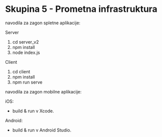 # Skupina 5 - Prometna infrastruktura

navodila za zagon spletne aplikacije:

Server
1. cd server_v2
1. npm install
2. node index.js

Client
1. cd client
2. npm install
3. npm run serve

navodila za zagon mobilne aplikacije:

iOS:
- build & run v Xcode.

Android:
- build & run v Android Studio.

